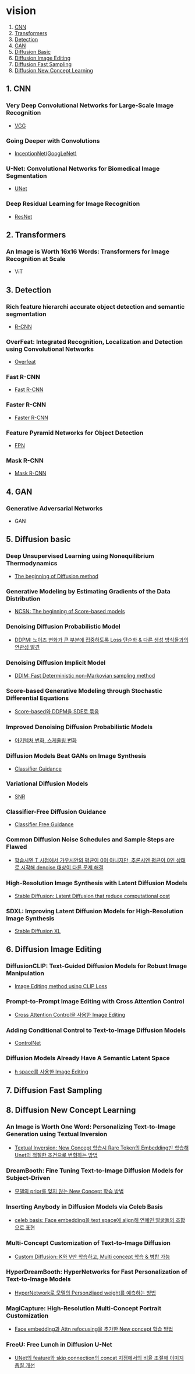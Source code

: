 # vision
1. [CNN](#1-cnn)
2. [Transformers](#2-transformers)
3. [Detection](#3-detection)
4. [GAN](#4-gan)
5. [Diffusion Basic](#5-diffusion-basic)
6. [Diffusion Image Editing](#6-diffusion-image-editing)
7. [Diffusion Fast Sampling](#7-diffusion-fast-sampling)
8. [Diffusion New Concept Learning](#8-diffusion-new-concept-learning)


## 1. CNN
### Very Deep Convolutional Networks for Large-Scale Image Recognition
- [VGG](https://maize-skink-ffe.notion.site/Very-Deep-Convolutional-Networks-for-Large-Scale-Image-Recognition-0f9110115ad14835843b20ec18180006)
### Going Deeper with Convolutions
- [InceptionNet(GoogLeNet)](https://maize-skink-ffe.notion.site/Going-Deeper-with-Convolutions-08c04b7ca5e64386bc7ba1edeb7dd81a)
### U-Net: Convolutional Networks for Biomedical Image Segmentation
- [UNet](https://maize-skink-ffe.notion.site/U-Net-Convolutional-Networks-for-Biomedical-Image-Segmentation-9ebe8c667c3d4e0da00e02bd4579c16d)
<!-- ### Rethinking the Inception Architecture for Computer Vision
- InceptionNet v2, v3 -->
### Deep Residual Learning for Image Recognition
- [ResNet](https://maize-skink-ffe.notion.site/Deep-Residual-Learning-for-Image-Recognition-9c88e8683baa4f87916c4e07ae3420f1)
<!-- ### Inception-v4, Inception-ResNet and the Impact of Residual Connections on Learning
- InceptionNet v4 -->
<!-- ### Indentity Mapping in Deep Residual Networks
- Improved ResNet(full pre-activation) -->
<!-- ### Residual Networks Behave Like Ensembles of Relatively Shallow Networks
- Analyzed ResNet -->
<!-- ### Wide Residual Networks
- Wide ResNet -->
<!-- ### Densely Connected Convolutional Networks
- DenseNet -->
<!-- ### Aggregated Residual Transformations for Deep Neural Networks
- ResNeXt -->
<!-- ### MobileNets: Dfficient Convolutional Neural Networks for Mobile Vision Applications
- MobileNet v1 -->
<!-- ### MovbileNetV2: Inverted Residuals and Linear Bottlenecks
- MobileNet v2 -->
<!-- ### Implicit Generation and Generalization in Energy-Based Models
- MobileNet v3 -->
<!-- ### EfficientNet: Rethinking Model Scaling for Convolutional Neural Networks
- EfficientNet -->
<!-- ### A ConvNet for the 2020s
- ConvNext -->
<!-- ### ConvNeXt V2: Co-designing and Scaling ConvNets with Masked Autoencoders
- ConvNeXt v2 -->


## 2. Transformers
### An Image is Worth 16x16 Words: Transformers for Image Recognition at Scale
- ViT


## 3. Detection
### Rich feature hierarchi accurate object detection and semantic segmentation
- [R-CNN](https://www.notion.so/Rich-feature-hierarchies-for-accurate-object-detection-and-semantic-segmentation-49acc8695066433c80eac4525994e97f)
### OverFeat: Integrated Recognition, Localization and Detection using Convolutional Networks
- [Overfeat](https://www.notion.so/OverFeat-Integrated-Recognition-Localization-and-Detection-using-Convolutional-Networks-a3f7e5d60b3d4173b816d66042be2716)
<!-- ### Spatial Pyramid Pooling in Deep Convolutional Networks for Visual Recognition
- SPPNet(RoI Projection) -->
### Fast R-CNN
- [Fast R-CNN](https://www.notion.so/Fast-R-CNN-fc1bb3fd173c4c0cb8700bcaa8e0e6dd)
### Faster R-CNN
- [Faster R-CNN](https://www.notion.so/Faster-RCNN-7154e8c583d84b7abf338eec2e7ccecb?pvs=25)
<!-- ### You Only Look Once: Unified, Real-Time Object Detection
- YOLOv1 -->
<!-- ### SSD: Singel Shot MultiBox Detector
- SSD -->
<!-- ### R-FCN: Object Detection via Region-based Fully Convolutional Networks
- R-FCN -->
### Feature Pyramid Networks for Object Detection
- [FPN](https://www.notion.so/Feature-Pyramid-Networks-for-Object-Detection-c0c2057c05604195928474ead8223b86)
<!-- ### YOLO9000: Better, Faster, Stronger
- YOLOv2 -->
### Mask R-CNN
- [Mask R-CNN](https://www.notion.so/Mask-R-CNN-fe79f6bb62534d83825d8804550e75ea?pvs=25)
<!-- ### Focal Loss for Dense Object Detection
- RetinaNet -->
<!-- ### Squeeze-and-Excitation Networks
SE-Net -->
<!-- ### Single-Shot Refinement Neural Network for Object Detection
- RefineDet -->
<!-- ### YOLOv3: An Incremental Improvement
- YOLOv3 -->
<!-- ### M2Det: A Single-Shot Object Detector based on Multi-Level Feature Pyramid Network
- M2Det -->
<!-- ### End-to-End Object Detection with Transformers
- DETR -->



## 4. GAN
### Generative Adversarial Networks
- GAN
<!-- ### Unsupervised Representation Learning with Deep Convolutional Generative Adversarial Networks
- DCGAN -->
<!-- ### Progressive Growing of GANs for Improved Quality, Stability, and Variation
- PCGAN -->
<!-- ### Large Svale GAN Training for High Fidelity Natural Image Synthesis
- BigGAN -->
<!-- ### A Style-Based Generator Architecture for Generative Adversarial Networks
- StyleGAN v1 -->
<!-- ### Analyzing and Improving the Image Quality of StyleGAN
- StyleGAN v2 -->



## 5. Diffusion basic

### Deep Unsupervised Learning using Nonequilibrium Thermodynamics
- [The beginning of Diffusion method](https://www.notion.so/Deep-Unsupervised-Learning-using-Nonequilibrium-Thermodynamics-e11a140364174af8b8904350ec82de78)
### Generative Modeling by Estimating Gradients of the Data Distribution
- [NCSN: The beginning of Score-based models](https://www.notion.so/Generative-Modeling-by-Estimating-Gradients-of-the-Data-Distribution-08876e60a4da46bab93736c57a3f7bf9)
### Denoising Diffusion Probabilistic Model
- [DDPM: 노이즈 변화가 큰 부분에 집중하도록 Loss 단순화 & 다른 생성 방식들과의 연관성 발견](https://www.notion.so/Denoising-Diffusion-Probabilistic-Model-22ddaadcdb8c4c6a9f42ade7fecc2dc5?pvs=25)
### Denoising Diffusion Implicit Model
- [DDIM: Fast Deterministic non-Markovian sampling method](https://www.notion.so/Denoising-Diffusion-Implicit-Model-5d4e94c9c57e404ab47a1ffca6332f3e?pvs=25)
### Score-based Generative Modeling through Stochastic Differential Equations
- [Score-based와 DDPM을 SDE로 묶음](https://www.notion.so/Scored-based-Generative-Modeling-through-Stochastic-Differential-Equations-1360b43bedc84d82be70c15960d6e0c3)
### Improved Denoising Diffusion Probabilistic Models
- [아키텍처 변화, 스케줄링 변화](https://www.notion.so/Improved-Denoising-Diffusion-Probabilistic-Models-96b0b384014443ac8010e31bab603c1e)
<!-- ### Zero-Shot Text-to-Image Generation
- DALLE-E1 -->
### Diffusion Models Beat GANs on Image Synthesis
- [Classifier Guidance](https://www.notion.so/Diffusion-Models-Beat-GANs-on-Image-Synthesis-748eee79547a4852999baa4a51863795?pvs=25)
### Variational Diffusion Models
- [SNR](https://www.notion.so/Variational-Diffusion-Models-4dfcc70e9c1e4cf6b1d097595a64f724)
### Classifier-Free Diffusion Guidance
- [Classifier Free Guidance](https://www.notion.so/Classifier-Free-Diffusion-Guidance-616dd1cdc0ac4956815739e6b739ed1b)
### Common Diffusion Noise Schedules and Sample Steps are Flawed
- [학습시엔 T 시점에서 가우시안의 평균이 0이 아니지만, 추론시엔 평균이 0인 상태로 시작해 denoise 대상이 다른 문제 해결](https://www.notion.so/Common-Diffusion-Noise-Schedules-and-Sample-Steps-are-Flawed-184b89c9e0a04e9ead9d771c166b6fde)
### High-Resolution Image Synthesis with Latent Diffusion Models
- [Stable Diffusion: Latent Diffusion that reduce computational cost](https://www.notion.so/High-Resolution-Image-Synthesis-with-Latent-Diffusion-Models-d3a439b9f4e24a52959778a03fd7137c)
<!-- ### Photorealistic Text-to-Image Diffusion Models with Deep Language Understanding
- Imagen -->
<!-- ### Elucidating the Design Space of Diffusion-Based Generative Models
- 실험적으로 Diffusion Model을 어떻게 설계하는 것이 좋은지 -->
### SDXL: Improving Latent Diffusion Models for High-Resolution Image Synthesis
- [Stable Diffusion XL](https://www.notion.so/SDXL-Improving-Latent-Diffusion-Models-for-High-Resolution-Image-Synthesis-0e9be93a846b48c49344ed9e95131b1c)
<!-- ### Understanding the Latent Space of Diffusion Models through the Lens of Riemannian Geometry -->
<!-- ### Dense Text-to-Image Generation with Attention Modulation -->
<!-- ### DPOK: Reinforcement Learning for Fine-tuning Text-to-Image Diffusion Models
- DPOK: Diffusion에 RLHF 적용한듯? -->
<!-- ### Adversarial Diffusion Distillation
- SDXL turbo -->
<!-- ### Diffusion Model Alignment Using Direct Preference Optimization
- Diffusion DPO -->


## 6. Diffusion Image Editing
<!-- ### SDEdit: Guided Image Synthesis and Editing with Stochastic Differential Equations
- SDEdit -->
### DiffusionCLIP: Text-Guided Diffusion Models for Robust Image Manipulation
- [Image Editing method using CLIP Loss](https://www.notion.so/DiffusionCLIP-Text-Guided-Diffusion-Models-for-Robust-Image-Manipulation-129ebd9ecb2d4dbd8f5a34a47d679b07)
### Prompt-to-Prompt Image Editing with Cross Attention Control
- [Cross Attention Control을 사용한 Image Editing](https://www.notion.so/Prompt-to-Prompt-Image-Editing-with-Cross-Attention-Control-17a9b879a0e145069636ce42ba69f8a9?pvs=25)
<!-- ### InstructPix2Pix: Learning to Follow Image Editing Instructions -->
### Adding Conditional Control to Text-to-Image Diffusion Models
- [ControlNet](https://www.notion.so/Adding-Conditional-Control-to-Text-to-Image-Diffusion-Models-b36f05f1d1324313804cbee9eff828c0?pvs=25)
### Diffusion Models Already Have A Semantic Latent Space
- [h space를 사용한 Image Editing](https://www.notion.so/Diffusion-Models-Already-Have-A-Semantic-Latent-Space-96f2411ca3974298a69d795a3f0b9cb4)
<!-- ### Scaling Autoregressive Multi-Modal Models: Pretraining and Instruction Tuning
- 훈련없이 사용자의 피드백만으로 출력 결과를 원하는 방향으로 조절 가능한 DM -->


## 7. Diffusion Fast Sampling
<!-- ### Noise2Score: Tweedie's Approach to Self-Supervised Image Denoising without Clean Images -->
<!-- ### Progressive Distillation for Fast Sampling of Diffusion Models -->
<!-- ### DPM-Solver: A Fast ODE Solver for Diffusion Probabilistic Model Sampling in Around 10 Steps
- 빠른 샘플링 방식 -->
<!-- ### Denoising MCMC for Accelerating Diffusion-Based Generative Models -->
<!-- ### Pseudo Numerical Methods for Diffusion Models on Manifolds
- Fast Sampling -->


## 8. Diffusion New Concept Learning
### An Image is Worth One Word: Personalizing Text-to-Image Generation using Textual Inversion
- [Textual Inversion: New Concept 학습시 Rare Token의 Embedding만 학습해 Unet의 적절한 조건으로 변형하는 방법](https://www.notion.so/An-Image-is-Worth-One-Word-Personalizing-Text-to-Image-Generation-using-Textual-Inversion-852d87a6930a48818399562e03b9c5c1)
<!-- ### DiffFace: Diffusion-based Face Swapping with Facial Guidance -->
<!-- ### DiffSwap: High-Fidelity and Controllable Face Swapping via 3D-Aware Masked Diffusion -->
### DreamBooth: Fine Tuning Text-to-Image Diffusion Models for Subject-Driven
- [모델의 prior를 잊지 않는 New Concept 학습 방법](https://www.notion.so/DreamBooth-Fine-Tuning-Text-to-Image-Diffusion-Models-for-Subject-Driven-a9198b27ce4a487ebcd7b9c5919e6736?pvs=25)
<!-- ### InstantBooth: Personalized Text-to-Image Generation without Text-Time Finetuning -->
### Inserting Anybody in Diffusion Models via Celeb Basis
- [celeb basis: Face embedding을 text space에 align해 연예인 얼굴들의 조합으로 표현](https://www.notion.so/Inserting-Anybody-in-Diffusion-Models-via-Celeb-Basis-f2cdff112e6f4a43a9a38bd838979bcd?pvs=25)
### Multi-Concept Customization of Text-to-Image Diffusion
- [Custom Diffusion: K와 V만 학습하고, Multi concept 학습 & 병합 가능](https://www.notion.so/Multi-Concept-Customization-of-Text-to-Image-Diffusion-fc74d10e2d684b0e88aaf919b186bc33?pvs=25)
### HyperDreamBooth: HyperNetworks for Fast Personalization of Text-to-Image Models
- [HyperNetwork로 모델의 Personzliaed weight를 예측하는 방법](https://www.notion.so/HyperDreamBooth-HyperNetworks-for-Fast-Personalization-of-Text-to-Image-Models-859df27772fd4d99936b3ab918cec427?pvs=25)
### MagiCapture: High-Resolution Multi-Concept Portrait Customization
- [Face embedding과 Attn refocusing을 추가한 New concept 학습 방법](https://www.notion.so/MagiCapture-High-Resolution-Multi-Concept-Portrait-Customization-23b3e532ffc347c19122d57648f906c4?pvs=25)
### FreeU: Free Lunch in Diffusion U-Net
- [UNet의 feature와 skip connection의 concat 지점에서의 비율 조절해 이미지 품질 개선](https://www.notion.so/FreeU-Free-Lunch-in-Diffusion-U-Net-98db27fac9714d3f9cd46d13481c503e?pvs=25)
